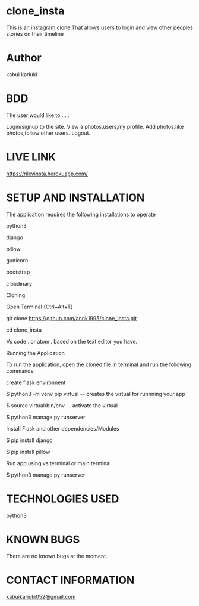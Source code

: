 # clone_insta

This is an instagram clone.That allows users to login and view other peoples stories on their timeline
# Author
kabui kariuki
# BDD
The user would like to.... :

Login/signup to the site.
View a photos,users,my profile.
Add photos,like photos,follow other users.
Logout.

# LIVE LINK
https://rileyinsta.herokuapp.com/

# SETUP AND INSTALLATION
The application requires the following installations to operate

python3

django

pillow

gunicorn

bootstrap

cloudinary

Cloning

Open Terminal {Ctrl+Alt+T}

git clone https://github.com/annk1995/clone_insta.git

cd clone_insta

Vs code . or atom . based on the text editor you have.

Running the Application

To run the application, open the cloned file in terminal and run the following commands:

create flask environnent

 $  python3 -m venv pip virtual -- creates the virtual for runnning your app  
 
 $ source virtual/bin/env  -- activate  the virtual
 
 $ python3 manage.py runserver
 
Install Flask and other dependencies/Modules

  $ pip install django
  
  $ pip install pillow
  
Run app using vs terminal or main terminal

  $ python3 manage.py runserver
  
# TECHNOLOGIES USED
python3

# KNOWN BUGS 
There are no known bugs at the moment.

# CONTACT INFORMATION
kabuikariuki052@gmail.com




